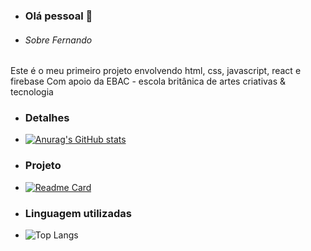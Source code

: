 - ### Olá pessoal 👋

- ###### Sobre Fernando
Este é o meu primeiro projeto envolvendo html, css, javascript, react e firebase
Com apoio da EBAC - escola britânica de artes criativas & tecnologia

- ### Detalhes

- [![Anurag's GitHub stats](https://github-readme-stats.vercel.app/api?username=Fernando1009&show-icons=true&theme=dark)](https://github.com/anuraghazra/github-readme-stats)

- ### Projeto

- [![Readme Card](https://github-readme-stats.vercel.app/api/pin/?username=Fernando1009&repo=Tik-Tok-projeto&theme=dark)](https://github.com/anuraghazra/github-readme-stats)

- ### Linguagem utilizadas

- ![Top Langs](https://github-readme-stats.vercel.app/api/top-langs/?username=Fernando1009&layout=compact)
